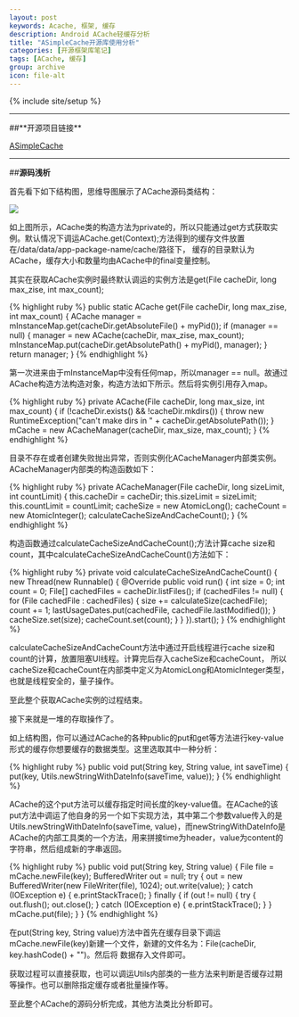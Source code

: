 ```yaml
---
layout: post
keywords: Acache, 框架, 缓存
description: Android ACache轻缓存分析
title: "ASimpleCache开源库使用分析"
categories: [开源框架库笔记]
tags: [ACache, 缓存]
group: archive
icon: file-alt
---
```

{% include site/setup %}

<hr>
##**开源项目链接**

[ASimpleCache](https://github.com/yangfuhai/ASimpleCache)

<hr>

##**源码浅析**

首先看下如下结构图，思维导图展示了ACache源码类结构：

<img src="http://yanbober.github.io/image/open/ACacheStructure.png" />

如上图所示，ACache类的构造方法为private的，所以只能通过get方式获取实例。默认情况下调运ACache.get(Context);方法得到的缓存文件放置在/data/data/app-package-name/cache/路径下，
缓存的目录默认为ACache，缓存大小和数量均由ACache中的final变量控制。

其实在获取ACache实例时最终默认调运的实例方法是get(File cacheDir, long max_zise, int max_count);

{% highlight ruby %}
public static ACache get(File cacheDir, long max_zise, int max_count) {
        ACache manager = mInstanceMap.get(cacheDir.getAbsoluteFile() + myPid());
        if (manager == null) {
            manager = new ACache(cacheDir, max_zise, max_count);
            mInstanceMap.put(cacheDir.getAbsolutePath() + myPid(), manager);
        }
        return manager;
    }
{% endhighlight %}

第一次进来由于mInstanceMap中没有任何map，所以manager == null。故通过ACache构造方法构造对象，构造方法如下所示。然后将实例引用存入map。

{% highlight ruby %}
    private ACache(File cacheDir, long max_size, int max_count) {
        if (!cacheDir.exists() && !cacheDir.mkdirs()) {
            throw new RuntimeException("can't make dirs in "
                    + cacheDir.getAbsolutePath());
        }
        mCache = new ACacheManager(cacheDir, max_size, max_count);
    }
{% endhighlight %}

目录不存在或者创建失败抛出异常，否则实例化ACacheManager内部类实例。ACacheManager内部类的构造函数如下：

{% highlight ruby %}
private ACacheManager(File cacheDir, long sizeLimit, int countLimit) {
            this.cacheDir = cacheDir;
            this.sizeLimit = sizeLimit;
            this.countLimit = countLimit;
            cacheSize = new AtomicLong();
            cacheCount = new AtomicInteger();
            calculateCacheSizeAndCacheCount();
        }
{% endhighlight %}

构造函数通过calculateCacheSizeAndCacheCount();方法计算cache size和count，其中calculateCacheSizeAndCacheCount()方法如下：

{% highlight ruby %}
private void calculateCacheSizeAndCacheCount() {
	new Thread(new Runnable() {
		@Override
		public void run() {
			int size = 0;
			int count = 0;
			File[] cachedFiles = cacheDir.listFiles();
			if (cachedFiles != null) {
				for (File cachedFile : cachedFiles) {
					size += calculateSize(cachedFile);
					count += 1;
					lastUsageDates.put(cachedFile,
							cachedFile.lastModified());
				}
				cacheSize.set(size);
				cacheCount.set(count);
			}
		}
	}).start();
}
{% endhighlight %}

calculateCacheSizeAndCacheCount方法中通过开启线程进行cache size和count的计算，放置阻塞UI线程。计算完后存入cacheSize和cacheCount，
所以cacheSize和cacheCount在内部类中定义为AtomicLong和AtomicInteger类型，也就是线程安全的，量子操作。

至此整个获取ACache实例的过程结束。

接下来就是一堆的存取操作了。

如上结构图，你可以通过ACache的各种public的put和get等方法进行key-value形式的缓存你想要缓存的数据类型。这里选取其中一种分析：

{% highlight ruby %}
public void put(String key, String value, int saveTime) {
	put(key, Utils.newStringWithDateInfo(saveTime, value));
}
{% endhighlight %}

ACache的这个put方法可以缓存指定时间长度的key-value值。在ACache的该put方法中调运了他自身的另一个如下实现方法，其中第二个参数value传入的是
Utils.newStringWithDateInfo(saveTime, value)，而newStringWithDateInfo是ACache的内部工具类的一个方法，用来拼接time为header，value为content的
字符串，然后组成新的字串返回。

{% highlight ruby %}
public void put(String key, String value) {
        File file = mCache.newFile(key);
        BufferedWriter out = null;
        try {
            out = new BufferedWriter(new FileWriter(file), 1024);
            out.write(value);
        } catch (IOException e) {
            e.printStackTrace();
        } finally {
            if (out != null) {
                try {
                    out.flush();
                    out.close();
                } catch (IOException e) {
                    e.printStackTrace();
                }
            }
            mCache.put(file);
        }
    }
{% endhighlight %}

在put(String key, String value)方法中首先在缓存目录下调运mCache.newFile(key)新建一个文件，新建的文件名为：File(cacheDir, key.hashCode() + "")。然后将
数据存入文件即可。

获取过程可以直接获取，也可以调运Utils内部类的一些方法来判断是否缓存过期等操作。也可以删除指定缓存或者批量操作等。

至此整个ACache的源码分析完成，其他方法类比分析即可。
